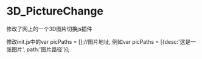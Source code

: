 # 3D_PictureChange
修改了网上的一个3D图片切换js插件

修改init.js中的var picPaths = [];//图片地址, 例如var picPaths = [{desc:'这是一张图片', path:'图片路径'}];
